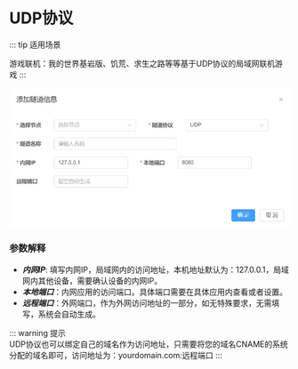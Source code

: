 # UDP协议


::: tip 适用场景

游戏联机：我的世界基岩版、饥荒、求生之路等等基于UDP协议的局域网联机游戏
::: 

![udp](/udp.png)

### 参数解释
- ***内网IP***: 填写内网IP，局域网内的访问地址，本机地址默认为：127.0.0.1，局域网内其他设备，需要确认设备的内网IP。
- ***本地端口***：内网应用的访问端口。具体端口需要在具体应用内查看或者设置。
- ***远程端口***：外网端口，作为外网访问地址的一部分，如无特殊要求，无需填写，系统会自动生成。


::: warning  提示  
UDP协议也可以绑定自己的域名作为访问地址，只需要将您的域名CNAME的系统分配的域名即可，访问地址为：yourdomain.com:远程端口
:::
